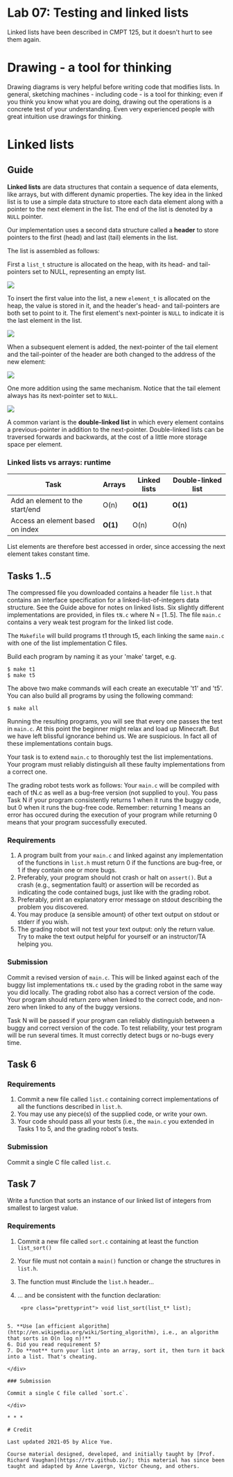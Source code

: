# Lab 07: Testing and linked lists

Linked lists have been described in CMPT 125, but it doesn't hurt to see them again.

# Drawing - a tool for thinking

Drawing diagrams is very helpful before writing code that modifies lists. In general, sketching machines - including code - is a tool for thinking; even if you think you know what you are doing, drawing out the operations is a concrete test of your understanding. Even very experienced people with great intuition use drawings for thinking.

# Linked lists

## Guide

**Linked lists** are data structures that contain a sequence of data elements, like arrays, but with different dynamic properties. The key idea in the linked list is to use a simple data structure to store each data element along with a pointer to the next element in the list. The end of the list is denoted by a `NULL` pointer.

Our implementation uses a second data structure called a **header** to store pointers to the first (head) and last (tail) elements in the list.

The list is assembled as follows:

First a `list_t` structure is allocated on the heap, with its head- and tail-pointers set to NULL, representing an empty list.

![](../img/list1.png)

To insert the first value into the list, a new `element_t` is allocated on the heap, the value is stored in it, and the header's head- and tail-pointers are both set to point to it. The first element's next-pointer is `NULL` to indicate it is the last element in the list.

![](../img/list2.png)

When a subsequent element is added, the next-pointer of the tail element and the tail-pointer of the header are both changed to the address of the new element:

![](../img/list3.png)

One more addition using the same mechanism. Notice that the tail element always has its next-pointer set to `NULL`.

![](../img/list4.png)


A common variant is the **double-linked list** in which every element contains a previous-pointer in addition to the next-pointer. Double-linked lists can be traversed forwards and backwards, at the cost of a little more storage space per element.

### Linked lists vs arrays: runtime

| Task | Arrays | Linked lists | Double-linked list |
|------|--------|--------------|--------------------|
| Add an element to the start/end | O(n) | **O(1)** | **O(1)** |
| Access an element based on index| **O(1)** | O(n) | O(n) |

List elements are therefore best accessed in order, since accessing the next element takes constant time.

## Tasks 1..5

The compressed file you downloaded contains a header file `list.h` that contains an interface specification for a linked-list-of-integers data structure. See the Guide above for notes on linked lists. Six slightly different implementations are provided, in files `tN.c` where N = [1..5]. The file `main.c` contains a very weak test program for the linked list code.

The `Makefile` will build programs t1 through t5, each linking the same `main.c` with one of the list implementation C files.

Build each program by naming it as your 'make' target, e.g.

```
$ make t1
$ make t5

```

The above two make commands will each create an executable 't1' and 't5'. You can also build all programs by using the following command:

```
$ make all
```

Running the resulting programs, you will see that every one passes the test in `main.c`. At this point the beginner might relax and load up Minecraft. But we have left blissful ignorance behind us. We are suspicious. In fact all of these implementations contain bugs.

Your task is to extend `main.c` to thoroughly test the list implementations. Your program must reliably distinguish all these faulty implementations from a correct one.

The grading robot tests work as follows: Your `main.c` will be compiled with each of tN.c as well as a bug-free version (not supplied to you). You pass Task N if your program consistently returns 1 when it runs the buggy code, but 0 when it runs the bug-free code. Remember: returning 1 means an error has occured during the execution of your program while returning 0 means that your program successfully executed.

### Requirements

<div class="req">

1. A program built from your `main.c` and linked against any implementation of the functions in `list.h` must return 0 if the functions are bug-free, or 1 if they contain one or more bugs.
2. Preferably, your program should not crash or halt on `assert()`. But a crash (e.g., segmentation fault) or assertion will be recorded as indicating the code contained bugs, just like with the grading robot.
3. Preferably, print an explanatory error message on stdout describing the problem you discovered.
4. You may produce (a sensible amount) of other text output on stdout or stderr if you wish.
5. The grading robot will not test your text output: only the return value. Try to make the text output helpful for yourself or an instructor/TA helping you.

</div>

### Submission

Commit a revised version of `main.c`. This will be linked against each of the buggy list implementations `tN.c` used by the grading robot in the same way you did locally. The grading robot also has a correct version of the code. Your program should return zero when linked to the correct code, and non-zero when linked to any of the buggy versions.

Task N will be passed if your program can reliably distinguish between a buggy and correct version of the code. To test reliability, your test program will be run several times. It must correctly detect bugs or no-bugs every time.

</div>

<div class="task">

## Task 6

### Requirements

<div class="req">

1. Commit a new file called `list.c` containing correct implementations of all the functions described in `list.h`.
2. You may use any piece(s) of the supplied code, or write your own.
3. Your code should pass all your tests (i.e., the `main.c` you extended in Tasks 1 to 5, and the grading robot's tests.

</div>

### Submission

Commit a single C file called `list.c`.

</div>

<div class="task">

## Task 7

Write a function that sorts an instance of our linked list of integers from smallest to largest value.

### Requirements

<div class="req">

1. Commit a new file called `sort.c` containing at least the function `list_sort()`
2. Your file must not contain a `main()` function or change the structures in `list.h`.
3. The function must #include the `list.h` header...
4. ... and be consistent with the function declaration:

        <pre class="prettyprint"> void list_sort(list_t* list); 
```

5. **Use [an efficient algorithm](http://en.wikipedia.org/wiki/Sorting_algorithm), i.e., an algorithm that sorts in O(n log n)!**
6. Did you read requirement 5?
7. Do **not** turn your list into an array, sort it, then turn it back into a list. That's cheating.

</div>

### Submission

Commit a single C file called `sort.c`.

</div>

* * *

# Credit

Last updated 2021-05 by Alice Yue. 

Course material designed, developed, and initially taught by [Prof. Richard Vaughan](https://rtv.github.io/); this material has since been taught and adapted by Anne Lavergn, Victor Cheung, and others.